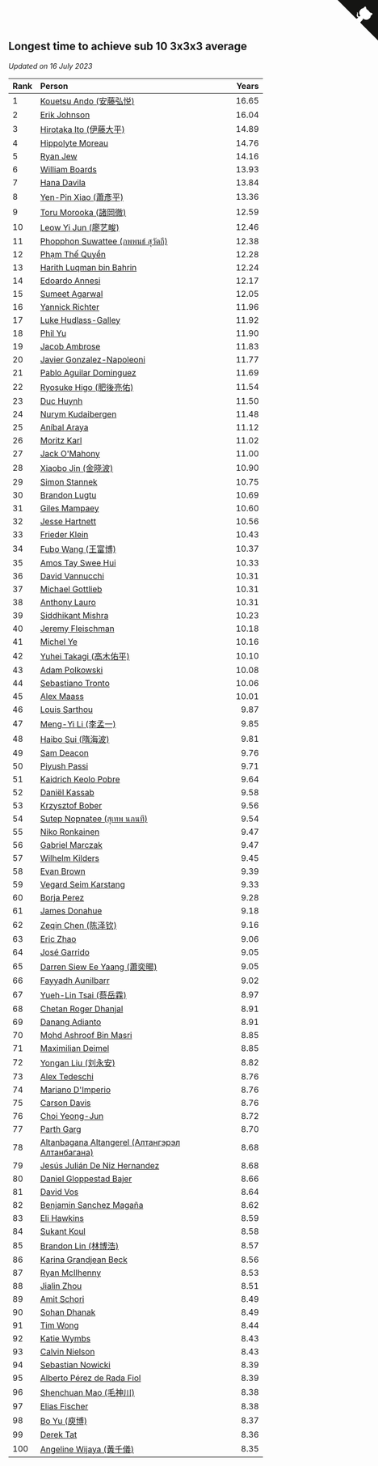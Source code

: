 ## Longest time to achieve sub 10 3x3x3 average

*Updated on 16 July 2023*

| Rank | Person | Years |
| :--- | :--- | ---: |
| 1 | [Kouetsu Ando (安藤弘悦)](https://www.worldcubeassociation.org/persons/2006ANDO01) | 16.65 |
| 2 | [Erik Johnson](https://www.worldcubeassociation.org/persons/2007JOHN02) | 16.04 |
| 3 | [Hirotaka Ito (伊藤大平)](https://www.worldcubeassociation.org/persons/2008ITOH01) | 14.89 |
| 4 | [Hippolyte Moreau](https://www.worldcubeassociation.org/persons/2008MORE02) | 14.76 |
| 5 | [Ryan Jew](https://www.worldcubeassociation.org/persons/2008JEWR01) | 14.16 |
| 6 | [William Boards](https://www.worldcubeassociation.org/persons/2009BOAR01) | 13.93 |
| 7 | [Hana Davila](https://www.worldcubeassociation.org/persons/2009DAVI01) | 13.84 |
| 8 | [Yen-Pin Xiao (蕭彥平)](https://www.worldcubeassociation.org/persons/2010XIAO01) | 13.36 |
| 9 | [Toru Morooka (諸岡徹)](https://www.worldcubeassociation.org/persons/2010MORO01) | 12.59 |
| 10 | [Leow Yi Jun (廖艺畯)](https://www.worldcubeassociation.org/persons/2010JUNL02) | 12.46 |
| 11 | [Phopphon Suwattee (ภพพนธ์ สุวัตถี)](https://www.worldcubeassociation.org/persons/2010SUWA03) | 12.38 |
| 12 | [Phạm Thế Quyền](https://www.worldcubeassociation.org/persons/2010PHAM08) | 12.28 |
| 13 | [Harith Luqman bin Bahrin](https://www.worldcubeassociation.org/persons/2010BAHR02) | 12.24 |
| 14 | [Edoardo Annesi](https://www.worldcubeassociation.org/persons/2011ANNE01) | 12.17 |
| 15 | [Sumeet Agarwal](https://www.worldcubeassociation.org/persons/2011AGAR05) | 12.05 |
| 16 | [Yannick Richter](https://www.worldcubeassociation.org/persons/2010RICH04) | 11.96 |
| 17 | [Luke Hudlass-Galley](https://www.worldcubeassociation.org/persons/2010HUDL01) | 11.92 |
| 18 | [Phil Yu](https://www.worldcubeassociation.org/persons/2010YUPH01) | 11.90 |
| 19 | [Jacob Ambrose](https://www.worldcubeassociation.org/persons/2010AMBR01) | 11.83 |
| 20 | [Javier Gonzalez-Napoleoni](https://www.worldcubeassociation.org/persons/2011GONZ04) | 11.77 |
| 21 | [Pablo Aguilar Dominguez](https://www.worldcubeassociation.org/persons/2010AGUI04) | 11.69 |
| 22 | [Ryosuke Higo (肥後亮佑)](https://www.worldcubeassociation.org/persons/2006HIGO01) | 11.54 |
| 23 | [Duc Huynh](https://www.worldcubeassociation.org/persons/2010HUYN02) | 11.50 |
| 24 | [Nurym Kudaibergen](https://www.worldcubeassociation.org/persons/2011KUDA01) | 11.48 |
| 25 | [Aníbal Araya](https://www.worldcubeassociation.org/persons/2011ARAY01) | 11.12 |
| 26 | [Moritz Karl](https://www.worldcubeassociation.org/persons/2008KARL02) | 11.02 |
| 27 | [Jack O'Mahony](https://www.worldcubeassociation.org/persons/2011OMAH01) | 11.00 |
| 28 | [Xiaobo Jin (金晓波)](https://www.worldcubeassociation.org/persons/2008JINX01) | 10.90 |
| 29 | [Simon Stannek](https://www.worldcubeassociation.org/persons/2012STAN04) | 10.75 |
| 30 | [Brandon Lugtu](https://www.worldcubeassociation.org/persons/2012LUGT01) | 10.69 |
| 31 | [Giles Mampaey](https://www.worldcubeassociation.org/persons/2012MAMP01) | 10.60 |
| 32 | [Jesse Hartnett](https://www.worldcubeassociation.org/persons/2012HART03) | 10.56 |
| 33 | [Frieder Klein](https://www.worldcubeassociation.org/persons/2013KLEI01) | 10.43 |
| 34 | [Fubo Wang (王富博)](https://www.worldcubeassociation.org/persons/2007FUBO01) | 10.37 |
| 35 | [Amos Tay Swee Hui](https://www.worldcubeassociation.org/persons/2009SWEE01) | 10.33 |
| 36 | [David Vannucchi](https://www.worldcubeassociation.org/persons/2012VANN01) | 10.31 |
| 37 | [Michael Gottlieb](https://www.worldcubeassociation.org/persons/2006GOTT01) | 10.31 |
| 38 | [Anthony Lauro](https://www.worldcubeassociation.org/persons/2012LAUR02) | 10.31 |
| 39 | [Siddhikant Mishra](https://www.worldcubeassociation.org/persons/2012MISH01) | 10.23 |
| 40 | [Jeremy Fleischman](https://www.worldcubeassociation.org/persons/2005FLEI01) | 10.18 |
| 41 | [Michel Ye](https://www.worldcubeassociation.org/persons/2012YEMI01) | 10.16 |
| 42 | [Yuhei Takagi (高木佑平)](https://www.worldcubeassociation.org/persons/2008TAKA01) | 10.10 |
| 43 | [Adam Polkowski](https://www.worldcubeassociation.org/persons/2007POLK01) | 10.08 |
| 44 | [Sebastiano Tronto](https://www.worldcubeassociation.org/persons/2011TRON02) | 10.06 |
| 45 | [Alex Maass](https://www.worldcubeassociation.org/persons/2011MAAS01) | 10.01 |
| 46 | [Louis Sarthou](https://www.worldcubeassociation.org/persons/2012SART01) | 9.87 |
| 47 | [Meng-Yi Li (李孟一)](https://www.worldcubeassociation.org/persons/2011LIME01) | 9.85 |
| 48 | [Haibo Sui (隋海波)](https://www.worldcubeassociation.org/persons/2011SUIH01) | 9.81 |
| 49 | [Sam Deacon](https://www.worldcubeassociation.org/persons/2013DEAC01) | 9.76 |
| 50 | [Piyush Passi](https://www.worldcubeassociation.org/persons/2013PASS01) | 9.71 |
| 51 | [Kaidrich Keolo Pobre](https://www.worldcubeassociation.org/persons/2013POBR01) | 9.64 |
| 52 | [Daniël Kassab](https://www.worldcubeassociation.org/persons/2012KASS01) | 9.58 |
| 53 | [Krzysztof Bober](https://www.worldcubeassociation.org/persons/2013BOBE01) | 9.56 |
| 54 | [Sutep Nopnatee (สุเทพ นภนที)](https://www.worldcubeassociation.org/persons/2010NOPN01) | 9.54 |
| 55 | [Niko Ronkainen](https://www.worldcubeassociation.org/persons/2010RONK01) | 9.47 |
| 56 | [Gabriel Marczak](https://www.worldcubeassociation.org/persons/2013MARC03) | 9.47 |
| 57 | [Wilhelm Kilders](https://www.worldcubeassociation.org/persons/2010KILD02) | 9.45 |
| 58 | [Evan Brown](https://www.worldcubeassociation.org/persons/2013BROW04) | 9.39 |
| 59 | [Vegard Seim Karstang](https://www.worldcubeassociation.org/persons/2009SEIM02) | 9.33 |
| 60 | [Borja Perez](https://www.worldcubeassociation.org/persons/2013PERE05) | 9.28 |
| 61 | [James Donahue](https://www.worldcubeassociation.org/persons/2010DONA01) | 9.18 |
| 62 | [Zeqin Chen (陈泽钦)](https://www.worldcubeassociation.org/persons/2010CHEN37) | 9.16 |
| 63 | [Eric Zhao](https://www.worldcubeassociation.org/persons/2010ZHAO19) | 9.06 |
| 64 | [José Garrido](https://www.worldcubeassociation.org/persons/2009GARR01) | 9.05 |
| 65 | [Darren Siew Ee Yaang (蕭奕暘)](https://www.worldcubeassociation.org/persons/2009SIEW01) | 9.05 |
| 66 | [Fayyadh Aunilbarr](https://www.worldcubeassociation.org/persons/2010AUNI01) | 9.02 |
| 67 | [Yueh-Lin Tsai (蔡岳霖)](https://www.worldcubeassociation.org/persons/2006TSAI03) | 8.97 |
| 68 | [Chetan Roger Dhanjal](https://www.worldcubeassociation.org/persons/2014DHAN01) | 8.91 |
| 69 | [Danang Adianto](https://www.worldcubeassociation.org/persons/2013DANA01) | 8.91 |
| 70 | [Mohd Ashroof Bin Masri](https://www.worldcubeassociation.org/persons/2009MASR01) | 8.85 |
| 71 | [Maximilian Deimel](https://www.worldcubeassociation.org/persons/2010DEIM01) | 8.85 |
| 72 | [Yongan Liu (刘永安)](https://www.worldcubeassociation.org/persons/2009LIUY08) | 8.82 |
| 73 | [Alex Tedeschi](https://www.worldcubeassociation.org/persons/2014TEDE01) | 8.76 |
| 74 | [Mariano D'Imperio](https://www.worldcubeassociation.org/persons/2009DIMP01) | 8.76 |
| 75 | [Carson Davis](https://www.worldcubeassociation.org/persons/2014DAVI06) | 8.76 |
| 76 | [Choi Yeong-Jun](https://www.worldcubeassociation.org/persons/2013YEON01) | 8.72 |
| 77 | [Parth Garg](https://www.worldcubeassociation.org/persons/2014GARG01) | 8.70 |
| 78 | [Altanbagana Altangerel (Алтангэрэл Алтанбагана)](https://www.worldcubeassociation.org/persons/2013ALTA01) | 8.68 |
| 79 | [Jesús Julián De Niz Hernandez](https://www.worldcubeassociation.org/persons/2014HERN12) | 8.68 |
| 80 | [Daniel Gloppestad Bajer](https://www.worldcubeassociation.org/persons/2009GLOP01) | 8.66 |
| 81 | [David Vos](https://www.worldcubeassociation.org/persons/2008VOSD01) | 8.64 |
| 82 | [Benjamin Sanchez Magaña](https://www.worldcubeassociation.org/persons/2014MAGA02) | 8.62 |
| 83 | [Eli Hawkins](https://www.worldcubeassociation.org/persons/2014HAWK01) | 8.59 |
| 84 | [Sukant Koul](https://www.worldcubeassociation.org/persons/2014KOUL01) | 8.58 |
| 85 | [Brandon Lin (林博浩)](https://www.worldcubeassociation.org/persons/2011LINB01) | 8.57 |
| 86 | [Karina Grandjean Beck](https://www.worldcubeassociation.org/persons/2010BECK01) | 8.56 |
| 87 | [Ryan McIlhenny](https://www.worldcubeassociation.org/persons/2010MCIL02) | 8.53 |
| 88 | [Jialin Zhou](https://www.worldcubeassociation.org/persons/2013ZHOU19) | 8.51 |
| 89 | [Amit Schori](https://www.worldcubeassociation.org/persons/2014SCHO03) | 8.49 |
| 90 | [Sohan Dhanak](https://www.worldcubeassociation.org/persons/2014DHAN03) | 8.49 |
| 91 | [Tim Wong](https://www.worldcubeassociation.org/persons/2007WONG02) | 8.44 |
| 92 | [Katie Wymbs](https://www.worldcubeassociation.org/persons/2015WYMB01) | 8.43 |
| 93 | [Calvin Nielson](https://www.worldcubeassociation.org/persons/2014NIEL03) | 8.43 |
| 94 | [Sebastian Nowicki](https://www.worldcubeassociation.org/persons/2014NOWI01) | 8.39 |
| 95 | [Alberto Pérez de Rada Fiol](https://www.worldcubeassociation.org/persons/2011FIOL01) | 8.39 |
| 96 | [Shenchuan Mao (毛神川)](https://www.worldcubeassociation.org/persons/2011MAOS01) | 8.38 |
| 97 | [Elias Fischer](https://www.worldcubeassociation.org/persons/2013FISC01) | 8.38 |
| 98 | [Bo Yu (庾博)](https://www.worldcubeassociation.org/persons/2013YUBO01) | 8.37 |
| 99 | [Derek Tat](https://www.worldcubeassociation.org/persons/2009TATD01) | 8.36 |
| 100 | [Angeline Wijaya (黃千儀)](https://www.worldcubeassociation.org/persons/2011WIJA03) | 8.35 |


<a href="https://github.com/JustinTimeCuber/wca_statistics" class="github-corner" aria-label="View source on Github"><svg width="80" height="80" viewBox="0 0 250 250" style="fill:#151513; color:#fff; position: absolute; top: 0; border: 0; right: 0;" aria-hidden="true"><path d="M0,0 L115,115 L130,115 L142,142 L250,250 L250,0 Z"></path><path d="M128.3,109.0 C113.8,99.7 119.0,89.6 119.0,89.6 C122.0,82.7 120.5,78.6 120.5,78.6 C119.2,72.0 123.4,76.3 123.4,76.3 C127.3,80.9 125.5,87.3 125.5,87.3 C122.9,97.6 130.6,101.9 134.4,103.2" fill="currentColor" style="transform-origin: 130px 106px;" class="octo-arm"></path><path d="M115.0,115.0 C114.9,115.1 118.7,116.5 119.8,115.4 L133.7,101.6 C136.9,99.2 139.9,98.4 142.2,98.6 C133.8,88.0 127.5,74.4 143.8,58.0 C148.5,53.4 154.0,51.2 159.7,51.0 C160.3,49.4 163.2,43.6 171.4,40.1 C171.4,40.1 176.1,42.5 178.8,56.2 C183.1,58.6 187.2,61.8 190.9,65.4 C194.5,69.0 197.7,73.2 200.1,77.6 C213.8,80.2 216.3,84.9 216.3,84.9 C212.7,93.1 206.9,96.0 205.4,96.6 C205.1,102.4 203.0,107.8 198.3,112.5 C181.9,128.9 168.3,122.5 157.7,114.1 C157.9,116.9 156.7,120.9 152.7,124.9 L141.0,136.5 C139.8,137.7 141.6,141.9 141.8,141.8 Z" fill="currentColor" class="octo-body"></path></svg></a><style>.github-corner:hover .octo-arm{animation:octocat-wave 560ms ease-in-out}@keyframes octocat-wave{0%,100%{transform:rotate(0)}20%,60%{transform:rotate(-25deg)}40%,80%{transform:rotate(10deg)}}@media (max-width:500px){.github-corner:hover .octo-arm{animation:none}.github-corner .octo-arm{animation:octocat-wave 560ms ease-in-out}}</style>
